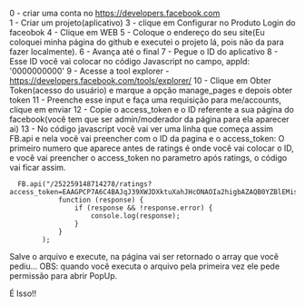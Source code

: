 0 - criar uma conta no https://developers.facebook.com  
1 - Criar um projeto(aplicativo)
3 - clique em Configurar no Produto Login do faceobok
4 - Clique em WEB
5 - Coloque o endereço do seu site(Eu coloquei minha página do github e executei o projeto lá, pois não da para fazer localmente).
6 - Avança até o final
7 - Pegue o ID do aplicativo
8 - Esse ID você vai colocar no código Javascript no campo, appId: '0000000000'
9 - Acesse a tool explorer - https://developers.facebook.com/tools/explorer/
10 - Clique em Obter Token(acesso do usuário) e marque a opção manage_pages e depois obter token
11 - Preenche esse input e faça uma requisição para me/accounts, clique em enviar
12 - Copie o access_token e o ID referente a sua página do facebook(você tem que ser admin/moderador da página para ela aparecer ai)
13 - No código javascript você vai ver uma linha que começa assim FB.api e nela você vai preencher com o ID da pagina e o access_token:
    O primeiro numero que aparece antes de ratings é onde você vai colocar o ID, e você vai preencher o access_token no parametro após ratings, o código vai ficar assim.

      FB.api("/252259148714278/ratings?access_token=EAAGPCP7A6C4BAJqJ39XWJDXktuXahJHcONAOIa2higbAZAQB0YZBlEMisNGKzAPFSLRMrjCTrDOwwH29UGzcglQo0SxbDsZABpLV3Q8JJRHB6ugiH9KVZBM1EZCN9ipVgS766QXhqpryLIPBfNK2kZADTylSs31yZBEI4zwig6IIEyChEviN3mDhwPZBSdwRuqq6ZB549QbDZCbAZDZD",
                function (response) {
                    if (response && !response.error) {
                        console.log(response);
                    }
                }
            );

Salve o arquivo e execute, na página vai ser retornado o array que você pediu...
OBS: quando você executa o arquivo pela primeira vez ele pede permissão para abrir PopUp.

É Isso!!
